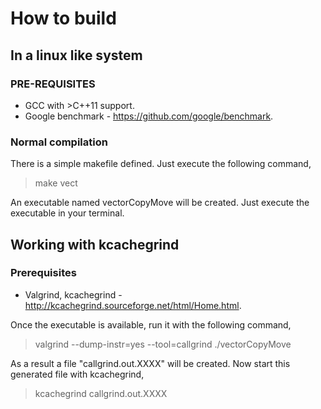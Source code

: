 # How to build

## In a linux like system

### PRE-REQUISITES

  - GCC with >C++11 support.
  - Google benchmark - https://github.com/google/benchmark.

### Normal compilation

There is a simple makefile defined. Just execute the following command,

>make vect

An executable named vectorCopyMove will be created. Just execute the executable in your terminal.

## Working with kcachegrind

### Prerequisites

   - Valgrind, kcachegrind - http://kcachegrind.sourceforge.net/html/Home.html.

   Once the executable is available, run it with the following command, 
   >valgrind --dump-instr=yes --tool=callgrind ./vectorCopyMove 

   As a result a file "callgrind.out.XXXX" will be created. Now start this generated file with kcachegrind,

   >kcachegrind callgrind.out.XXXX
